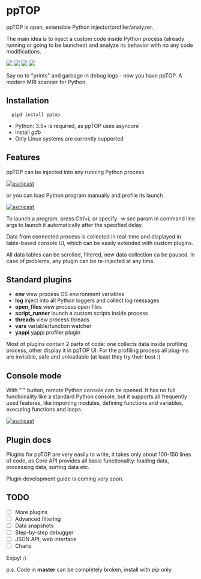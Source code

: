 # ppTOP

ppTOP is open, extensible Python injector/profiler/analyzer.

The main idea is to inject a custom code inside Python process (already running
or going to be launched) and analyze its behavior with no any code
modifications.

<img src="https://img.shields.io/pypi/v/pptop.svg" /> <img src="https://img.shields.io/badge/license-MIT-green" /> <img src="https://img.shields.io/badge/python-3.5%20%7C%203.6%20%7C%203.7-blue.svg" /> <img src="https://img.shields.io/badge/-alpha-red.svg" />

Say no to "prints" and garbage in debug logs - now you have ppTOP. A modern MRI
scanner for Python.

## Installation

```
  pip3 install pptop
```

* Python: 3.5+ is required, as ppTOP uses asyncore
* Install *gdb*
* Only Linux systems are currently supported

## Features

ppTOP can be injected into any running Python process

[![asciicast](https://asciinema.org/a/262581.svg)](https://asciinema.org/a/262581)

or you can load Python program manually and profile its launch

[![asciicast](https://asciinema.org/a/262585.svg)](https://asciinema.org/a/262585)

To launch a program, press *Ctrl+L* or specify *-w sec* param in command line
args to launch it automatically after the specified delay.

Data from connected process is collected in real-time and displayed in
table-based console UI, which can be easily extended with custom plugins.

All data tables can be scrolled, filtered, new data collection ca be paused. In
case of problems, any plugin can be re-injected at any time.

## Standard plugins

* **env** view process OS environment variables
* **log** inject into all Python loggers and collect log messages
* **open_files** view process open files
* **script_runner** launch a custom scripts inside process
* **threads** view process threads
* **vars** variable/function watcher
* **yappi** [yappi](https://github.com/sumerc/yappi) profiler plugin

Most of plugins contain 2 parts of code: one collects data inside profiling
process, other display it in ppTOP UI. For the profiling process all plug-ins
are invisible, safe and unloadable (at least they try their best :)

## Console mode

With "`" button, remote Python console can be opened. It has no full
functionality like a standard Python console, but it supports all frequently
used features, like importing modules, defining functions and variables,
executing functions and loops.

[![asciicast](https://asciinema.org/a/262587.svg)](https://asciinema.org/a/262587)

## Plugin docs

Plugins for ppTOP are very easily to write, it takes only about 100-150 lines
of code, as Core API provides all basic functionality: loading data, processing
data, sorting data etc.

Plugin development guide is coming very soon.

## TODO

* [ ] More plugins
* [ ] Advanced filtering
* [ ] Data snapshots
* [ ] Step-by-step debugger
* [ ] JSON API, web interface
* [ ] Charts

Enjoy! :)

p.s. Code in **master** can be completely broken, install with *pip* only.
